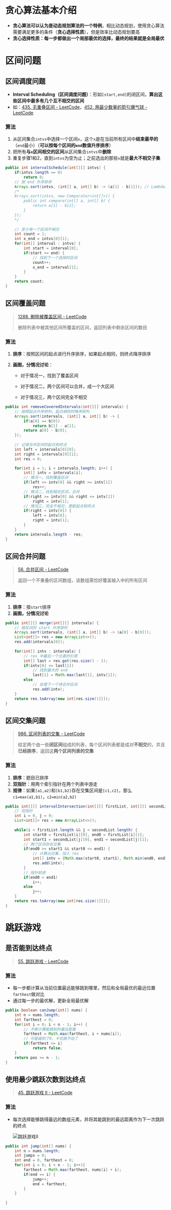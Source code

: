 # 贪心算法基本介绍

- **贪心算法可以认为是动态规划算法的一个特例**，相比动态规划，使用贪心算法需要满足更多的条件（**贪心选择性质**），但是效率比动态规划要高
- **贪心选择性质：每一步都做出一个局部最优的选择，最终的结果就是全局最优**

# 区间问题

## 区间调度问题

- **Interval Scheduling（区间调度问题）**：形如`[start,end]`的闭区间，**算出这些区间中最多有几个互不相交的区间**
- 如：[435. 无重叠区间 - LeetCode](https://leetcode-cn.com/problems/non-overlapping-intervals/)，[452. 用最少数量的箭引爆气球 - LeetCode](https://leetcode-cn.com/problems/minimum-number-of-arrows-to-burst-balloons/)

### 算法

1. 从区间集合`intvs`中选择一个区间`x`，这个`x`是在当前所有区间中**结束最早的**（`end`最小）（**可以按每个区间的`end`数值升序排序**）
2. 把所有**与`x`区间相交的区间**从区间集合`intvs`中**删除**
3. 重复步骤1和2，直到`intvs`为空为止；之前选出的那些`x`就是**最大不相交子集**

```java
public int intervalSchedule(int[][] intvs) {
    if(intvs.length == 0)
        return 0;
    // 按 end 升序排序
    Arrays.sort(intvs, (int[] a, int[] b) -> (a[1] - b[1])); // Lambda表达式
    /*
    Arrays.sort(intvs, new Comparator<int[]>() {
    	public int compare(int[] a, int[] b) {
    		return a[1] - b[2];
    	}
    });
    */
    
    // 至少有一个区间不相交
    int count = 1;
    int x_end = intvs[0][1];
    for(int[] interval : intvs) {
        int start = interval[0];
        if(start >= end) {
            // 找到下一个选择的区间
            count++;
            x_end = interval[1];
        }
    }
    return count;
}
```

## 区间覆盖问题

> [1288. 删除被覆盖区间 - LeetCode](https://leetcode-cn.com/problems/remove-covered-intervals/)
>
> 删除列表中被其他区间所覆盖的区间，返回列表中剩余区间的数目

### 算法

1. **排序**：按照区间的起点进行升序排序，如果起点相同，则终点降序排序

2. **画图，分情况讨论**：

   - 对于情况一，找到了覆盖区间

   - 对于情况二，两个区间可以合并，成一个大区间

   - 对于情况三，两个区间完全不相交

```java
public int removeCoveredIntervals(int[][] intervals) {
    // 按照起点升序排列，起点相同时降序排列
    Arrays.sort(intervals, (int[] a, int[] b) -> {
        if(a[0] == b[0])
            return b[1] - a[1];
        return a[0] - b[0];
    });
	
    // 记录合并区间的起点和终点
	int left = intervals[0][0];
	int right = intervals[0][1];
	int res = 0;

	for(int i = 1; i < intervals.length; i++) {
        int[] intv = intervals[i];
        // 情况一，找到覆盖区间
        if(left <= intv[0] && right >= intv[1])
            res++;
        // 情况二，找到相交区间，合并
		if(right >= intv[0] && right <= intv[1])
            right = intv[1];
        // 情况三，完全不相交，更新起点和终点
        if(right < intv[0]) {
            left = intv[0];
            right = intv[1];
        }
    }
    return intervals.length - res;
}
```

## 区间合并问题

> [56. 合并区间 - LeetCode](https://leetcode-cn.com/problems/merge-intervals/)
>
> 返回一个不重叠的区间数组，该数组需恰好覆盖输入中的所有区间

### 算法

1. **排序**：按`start`排序
2. **画图，分情况讨论**

```java
public int[][] merge(int[][] intervals) {
    // 按区间的 start 升序排列
    Arrays.sort(intervals, (int[] a, int[] b) -> (a[0] - b[0]));
    List<int[]> res = new ArrayList<>();
    res.add(intervals[0]);
    
    for(int[] intv : intervals) {
        // res 中最后一个元素的引用
        int[] last = res.get(res.size() - 1);
        if(intv[0] <= last[1])
            // 找到最大的 end
            last[1] = Math.max(last[1], intv[1]);
        else
            // 处理下一个待合并区间
            res.add(intv);
    }
    return res.toArray(new int[res.size()][]);
}
```

## 区间交集问题

> [986. 区间列表的交集 - LeetCode](https://leetcode-cn.com/problems/interval-list-intersections/)
>
> 给定两个由一些**闭区间**组成的列表，每个区间列表都是成对**不相交**的，并且**已经排序**，返回这**两个区间列表的交集**

### 算法

1. **排序**：题目已排序
2. **双指针**：用两个索引指针在两个列表中游走
3. **规律**：如果`[a1,a2]`和`[b1,b2]`存在交集区间是`[c1,c2]`，那么`c1=max(a1,b1)`，`c2=min(a2,b2)`

```java
public int[][] intervalIntersection(int[][] firstList, int[][] secondList) {
    // 双指针
    int i = 0, j = 0;
    List<int[]> res = new ArrayList<>();
    
    while(i < firstList.length && j < secondList.length) {
        int start0 = firstList[i][0], end0 = firstList[i][1];
        int start1 = secondList[j][0], end1 = secondList[j][1];
        // 两个区间存在交集
        if(end0 >= start1 && start0 <= end1) {
            // 计算出交集，加入 res
            int[] intv = {Math.max(start0, start1), Math.min(end0, end1)};
            res.add(intv);
        }
        // 指针前进
        if(end0 < end1)
            i++;
        else
            j++;
    }
    return res.toArray(new int[res.size()][]);
}
```

# 跳跃游戏

## 是否能到达终点

> [55. 跳跃游戏 - LeetCode](https://leetcode-cn.com/problems/jump-game/)

### 算法

- 每一步都计算从当前位置最远能够跳到哪里，然后和全局最优的最远位置`farthest`做对比
- 通过每一步的最优解，更新全局最优解

```java
public boolean canJump(int[] nums) {
    int n = nums.length;
    int farthest = 0;
    for(int i = 0; i < n - 1; i++) {
        // 不断计算能跳到的最远距离
        farthest = Math.max(farthest, i + nums[i]);
        // 可能碰到了0，卡住跳不动了
        if(farthest <= i)
            return false;
    }
    return pos >= n - 1;
}
```

## 使用最少跳跃次数到达终点

> [45. 跳跃游戏 II - LeetCode](https://leetcode-cn.com/problems/jump-game-ii/)

### 算法

- 每次选择能够跳得最远的数组元素，并将其能跳到的最远距离作为下一次跳跃的终点

  ![跳跃游戏II](pics/image-20210914104905901.png)

```java
public int jump(int[] nums) {
    int n = nums.length;
    int jumps = 0;
    int end = 0, farthest = 0;
    for(int i = 0; i < n - 1; i++){
        farthest = Math.max(farthest, nums[i] + i);
        if(end == i) {
            jump++;
            end = farthest;
        }
    }
    
}
```

